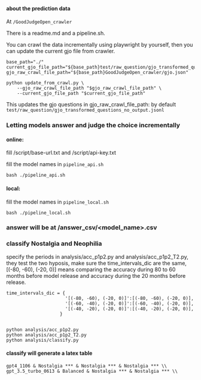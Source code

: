 
#### about the prediction data
At `/GoodJudgeOpen_crawler`


There is a readme.md and a pipeline.sh.

You can crawl the data incrementally using playwright by yourself, then you can update the current gjo file from crawler.

```
base_path="./"
current_gjo_file_path="${base_path}test/raw_question/gjo_transformed_questions_no_output.jsonl"
gjo_raw_crawl_file_path="${base_path}GoodJudgeOpen_crawler/gjo.json"

python update_from_crawl.py \
    --gjo_raw_crawl_file_path "$gjo_raw_crawl_file_path" \
    --current_gjo_file_path "$current_gjo_file_path"
```
This updates the gjo questions in gjo_raw_crawl_file_path: by default `test/raw_question/gjo_transformed_questions_no_output.jsonl`


### Letting models answer and judge the choice incrementally


#### online:
fill /script/base-url.txt and /script/api-key.txt

fill the model names in `pipeline_api.sh`

`bash ./pipeline_api.sh`

#### local:

fill the model names in `pipeline_local.sh`

`bash ./pipeline_local.sh`

### answer will be at /answer_csv/<model_name>.csv


### classify Nostalgia and Neophilia
specify the periods in analysis/acc_p1p2.py and analysis/acc_p1p2_T2.py, they test the two hyposis, make sure the time_intervals_dic are the same, [(-80, -60), (-20, 0)] means comparing the accuracy during 80 to 60 months before model release and accuracy during the 20 months before release.
```
time_intervals_dic = {  
                      '[(-80, -60), (-20, 0)]':[(-80, -60), (-20, 0)],
                      '[(-60, -40), (-20, 0)]':[(-60, -40), (-20, 0)],
                      '[(-40, -20), (-20, 0)]':[(-40, -20), (-20, 0)],
                    }


```

```
python analysis/acc_p1p2.py
python analysis/acc_p1p2_T2.py
python analysis/classify.py
```



#### classify will generate a latex table
```
gpt4_1106 & Nostalgia *** & Nostalgia *** & Nostalgia *** \\
gpt_3.5_turbo_0613 & Balanced & Nostalgia *** & Nostalgia *** \\
```





<!-- 

export PYTHONPATH="/mntnfs/med_data5/zhuchenghao/Freshbench_release/"


# extract files from ./answer_csv , and get a grey latex
cd /mntnfs/med_data5/zhuchenghao/Freshbench_release/analysis/complex_acc_latex
python acc_p1p2.py


cd /mntnfs/med_data5/zhuchenghao/Freshbench_release/
python /mntnfs/med_data5/zhuchenghao/Freshbench_release/analysis/complex_acc_latex/merge_grey.py


python get_mean_acc_b4release.py
python /mntnfs/med_data5/zhuchenghao/Freshbench_release/handel_latex_table.py


python /mntnfs/med_data5/zhuchenghao/Freshbench_release/handel_latex_table.py --txt_path /mntnfs/med_data5/zhuchenghao/Freshbench_release/analysis/complex_acc_latex/latex_gray.txt 


-->
